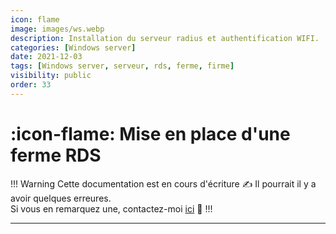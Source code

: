 ```yaml
---
icon: flame
image: images/ws.webp
description: Installation du serveur radius et authentification WIFI.
categories: [Windows server]
date: 2021-12-03
tags: [Windows server, serveur, rds, ferme, firme]
visibility: public
order: 33
---
```


# :icon-flame: Mise en place d'une ferme RDS


!!! Warning Cette documentation est en cours d'écriture :writing_hand:
Il pourrait il y a avoir quelques erreures.  
Si vous en remarquez une, contactez-moi [ici](mailto:contactit.yarka@slmail.me) :slightly_smiling_face:
!!!

---